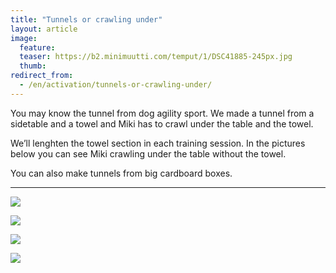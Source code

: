 ```yaml
---
title: "Tunnels or crawling under"
layout: article
image:
  feature:
  teaser: https://b2.minimuutti.com/temput/1/DSC41885-245px.jpg
  thumb:
redirect_from:
  - /en/activation/tunnels-or-crawling-under/
---
```


You may know the tunnel from dog agility sport. We made a tunnel from a sidetable and a towel and Miki has to crawl under the table and the towel.

We’ll lenghten the towel section in each training session. In the pictures below you can see Miki crawling under the table without the towel.

You can also make tunnels from big cardboard boxes.

---

![](https://b2.minimuutti.com/aktivointi/tunnelit/DSC32087-800px.jpg)

![](https://b2.minimuutti.com/aktivointi/tunnelit/DSC32106-800px.jpg)

![](https://b2.minimuutti.com/aktivointi/tunnelit/DSC32095-800px.jpg)

![](https://b2.minimuutti.com/aktivointi/tunnelit/IMG29506-800px.jpg)

